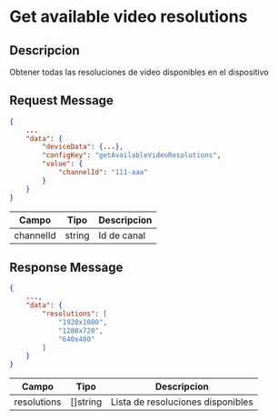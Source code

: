 # Get available video resolutions

## Descripcion

Obtener todas las resoluciones de video disponibles en el dispositivo

## Request Message

```json
{
    ...
    "data": {
        "deviceData": {...},
        "configKey": "getAvailableVideoResolutions",
        "value": {
            "channelId": "111-aaa"
        }
    }
}
```

| Campo     | Tipo   | Descripcion |
| --------- | ------ | ----------- |
| channelId | string | Id de canal |

## Response Message

```json
{
    ...,
    "data": {
        "resolutions": [
            "1920x1080",
            "1280x720",
            "640x480"
        ]
    }
}
```

| Campo       | Tipo     | Descripcion                       |
| ----------- | -------- | --------------------------------- |
| resolutions | []string | Lista de resoluciones disponibles |
